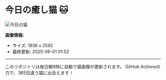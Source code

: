 # 今日の癒し猫 🐱

![今日の猫](https://cdn2.thecatapi.com/images/MTYzMDM2OQ.jpg)

**画像情報:**
- サイズ: 1936 x 2592
- 最終更新: 2025-09-01 01:52

---

このリポジトリは毎日朝9時に自動で猫画像が更新されます。
GitHub Actionsの力で、365日違う猫に出会えます！
